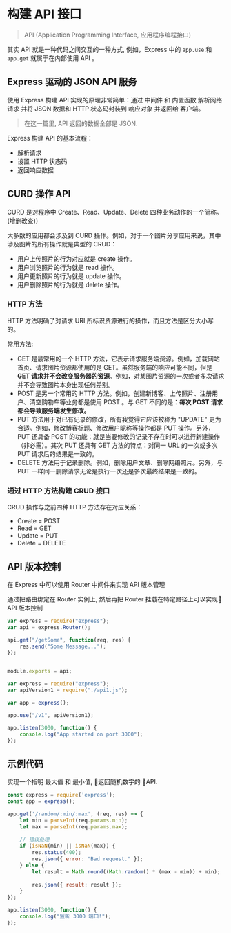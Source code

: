 # 构建 API 接口

> API (Application Programming Interface, 应用程序编程接口)

其实 API 就是一种代码之间交互的一种方式, 例如，Express 中的 `app.use` 和 `app.get` 就属于在内部使用 API 。

## Express 驱动的 JSON API 服务

使用 Express 构建 API 实现的原理非常简单：通过 中间件 和 内置函数 解析网络请求 并将 JSON 数据和 HTTP 状态码封装到 响应对象 并返回给 客户端。

> 在这一篇里, API 返回的数据全部是 JSON.

Express 构建 API 的基本流程：
* 解析请求
* 设置 HTTP 状态码
* 返回响应数据

## CURD 操作 API

CURD 是对程序中 Create、Read、Update、Delete 四种业务动作的一个简称。(增删改查))

大多数的应用都会涉及到 CURD 操作。例如，对于一个图片分享应用来说，其中涉及图片的所有操作就是典型的 CRUD：

* 用户上传照片的行为对应就是 create 操作。
* 用户浏览照片的行为就是 read 操作。
* 用户更新照片的行为就是 update 操作。
* 用户删除照片的行为就是 delete 操作。

### HTTP 方法

HTTP 方法明确了对请求 URI 所标识资源进行的操作，而且方法是区分大小写的。

常用方法: 
* GET 是最常用的一个 HTTP 方法，它表示请求服务端资源。例如，加载网站首页、请求图片资源都使用的是 GET。虽然服务端的响应可能不同，但是 **GET 请求并不会改变服务器的资源**。例如，对某图片资源的一次或者多次请求并不会导致图片本身出现任何差别。
* POST 是另一个常用的 HTTP 方法。例如，创建新博客、上传照片、注册用户、清空购物车等业务都是使用 POST 。与 GET 不同的是：**每次 POST 请求都会导致服务端发生修改。**
* PUT 方法用于对已有记录的修改，所有我觉得它应该被称为 "UPDATE" 更为合适。例如，修改博客标题、修改用户昵称等操作都是 PUT 操作。另外，PUT 还具备 POST 的功能：就是当要修改的记录不存在时可以进行新建操作（非必需）。其次 PUT 还具有 GET 方法的特点：对同一 URL 的一次或多次 PUT 请求后的结果是一致的。
* DELETE 方法用于记录删除。例如，删除用户文章、删除网络照片。另外，与 PUT 一样同一删除请求无论是执行一次还是多次最终结果是一致的。

### 通过 HTTP 方法构建 CRUD 接口

CRUD 操作与之前四种 HTTP 方法存在对应关系：
* Create = POST
* Read = GET
* Update = PUT
* Delete = DELETE

## API 版本控制

在 Express 中可以使用 Router 中间件来实现 API 版本管理

通过把路由绑定在 Router 实例上, 然后再把 Router 挂载在特定路径上可以实现 API 版本控制

``` js
var express = require("express");
var api = express.Router();

api.get("/getSome", function(req, res) {
    res.send("Some Message...");
});


module.exports = api;
```

``` js
var express = require("express");
var apiVersion1 = require("./api1.js");

var app = express();

app.use("/v1", apiVersion1);

app.listen(3000, function() {
    console.log("App started on port 3000");
});
```

## 示例代码

实现一个指明 最大值 和 最小值, 返回随机数字的 API.

``` js
const express = require('express');
const app = express();

app.get('/random/:min/:max', (req, res) => {
    let min = parseInt(req.params.min);
    let max = parseInt(req.params.max);
    
    // 错误处理
    if (isNaN(min) || isNaN(max)) {
        res.status(400);
        res.json({ error: "Bad request." });
    } else {
        let result = Math.round((Math.random() * (max - min)) + min);
        
        res.json({ result: result });
    }
});

app.listen(3000, function() {
    console.log("监听 3000 端口!");
});
```